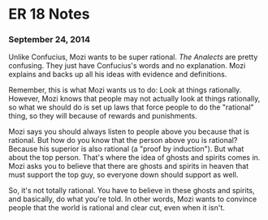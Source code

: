 ER 18 Notes
===========

### September 24, 2014

Unlike Confucius, Mozi wants to be super rational.
*The Analects* are pretty confusing.
They just have Confucius's words and no explanation.
Mozi explains and backs up all his ideas with evidence and definitions.

Remember, this is what Mozi wants us to do: Look at things rationally.
However, Mozi knows that people may not actually look at things rationally, so what we should do is set up laws that force people to do the "rational" thing, so they will because of rewards and punishments.

Mozi says you should always listen to people above you because that is rational.
But how do you know that the person above you is rational?
Because his superior is also rational (a "proof by induction").
But what about the top person.
That's where the idea of ghosts and spirits comes in.
Mozi asks you to believe that there are ghosts and spirits in heaven that must support the top guy, so everyone down should support as well.

So, it's not totally rational.
You have to believe in these ghosts and spirits, and basically, do what you're told.
In other words, Mozi wants to convince people that the world is rational and clear cut, even when it isn't.